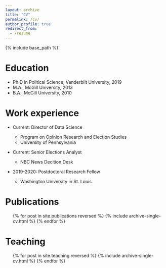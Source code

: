 ```yaml
---
layout: archive
title: "CV"
permalink: /cv/
author_profile: true
redirect_from:
  - /resume
---
```


{% include base_path %}

Education
======
* Ph.D in Political Science, Vanderbilt University, 2019 
* M.A., McGill University, 2013
* B.A., McGill University, 2010

Work experience
======
* Current: Director of Data Science
  * Program on Opinion Research and Election Studies
  * University of Pennsylvania

* Current: Senior Elections Analyst
  * NBC News Decition Desk

* 2019-2020: Postdoctoral Research Fellow
  * Washington University in St. Louis
  

Publications
======
  <ul>{% for post in site.publications reversed %}
    {% include archive-single-cv.html %}
  {% endfor %}</ul>
  
  
Teaching
======
  <ul>{% for post in site.teaching reversed %}
    {% include archive-single-cv.html %}
  {% endfor %}</ul>
